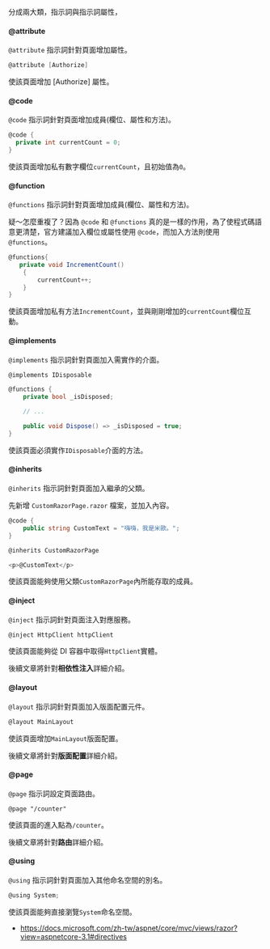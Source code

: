 
分成兩大類，指示詞與指示詞屬性，



#### @attribute

`@attribute` 指示詞針對頁面增加屬性。

```csharp
@attribute [Authorize]
```

使該頁面增加 [Authorize] 屬性。

#### @code

`@code` 指示詞針對頁面增加成員(欄位、屬性和方法)。

```csharp
@code {
  private int currentCount = 0;
}
```

使該頁面增加私有數字欄位`currentCount`，且初始值為`0`。

#### @function

`@functions` 指示詞針對頁面增加成員(欄位、屬性和方法)。

疑～怎麼重複了？因為 `@code` 和 `@functions` 真的是一樣的作用，為了使程式碼語意更清楚，官方建議加入欄位或屬性使用 `@code`，而加入方法則使用 `@functions`。

```csharp
@functions{
   private void IncrementCount()
    {
        currentCount++;
    }
}
```

使該頁面增加私有方法`IncrementCount`，並與剛剛增加的`currentCount`欄位互動。

#### @implements 

`@implements` 指示詞針對頁面加入需實作的介面。

```csharp
@implements IDisposable

@functions {
    private bool _isDisposed;

    // ...

    public void Dispose() => _isDisposed = true;
}
```

使該頁面必須實作`IDisposable`介面的方法。

#### @inherits

`@inherits` 指示詞針對頁面加入繼承的父類。

先新增 `CustomRazorPage.razor` 檔案，並加入內容。

```csharp
@code {
    public string CustomText = "嗨嗨，我是米歐。";
}
```

```csharp
@inherits CustomRazorPage

<p>@CustomText</p>
```

使該頁面能夠使用父類`CustomRazorPage`內所能存取的成員。

#### @inject

`@inject` 指示詞針對頁面注入對應服務。

```csharp
@inject HttpClient httpClient
```

使該頁面能夠從 DI 容器中取得`HttpClient`實體。

後續文章將針對**相依性注入**詳細介紹。

#### @layout

`@layout` 指示詞針對頁面加入版面配置元件。

```csharp
@layout MainLayout
```

使該頁面增加`MainLayout`版面配置。

後續文章將針對**版面配置**詳細介紹。

#### @page

`@page` 指示詞設定頁面路由。

```
@page "/counter"
```

使該頁面的進入點為`/counter`。

後續文章將針對**路由**詳細介紹。

#### @using

`@using` 指示詞針對頁面加入其他命名空間的別名。

```csharp
@using System;
```

使該頁面能夠直接瀏覽`System`命名空間。



* https://docs.microsoft.com/zh-tw/aspnet/core/mvc/views/razor?view=aspnetcore-3.1#directives